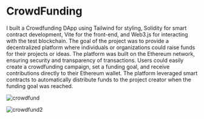 # CrowdFunding

I built a Crowdfunding DApp using Tailwind for styling, Solidity for smart contract development, Vite for the front-end, and Web3.js for interacting with the test blockchain. 
The goal of the project was to provide a decentralized platform where individuals or organizations could raise funds for their projects or ideas. 
The platform was built on the Ethereum network, ensuring security and transparency of transactions. Users could easily create a crowdfunding campaign, set a funding goal, and receive contributions directly to their Ethereum wallet. 
The platform leveraged smart contracts to automatically distribute funds to the project creator when the funding goal was reached.


![crowdfund](https://user-images.githubusercontent.com/106914483/216236620-5ee1f650-e87c-4b3a-9c89-ed6deefd9791.png)


![crowdfund2](https://user-images.githubusercontent.com/106914483/216236696-902ccf1f-b40f-4a65-938f-486ef2823eb4.png)
